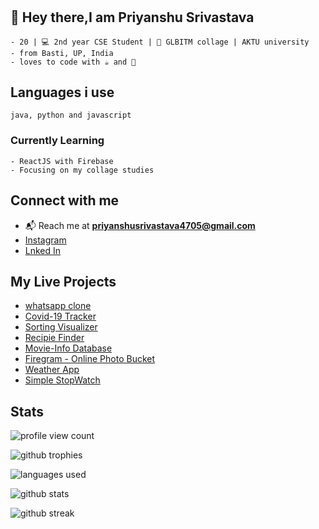 #

## 👋 Hey there,I am Priyanshu Srivastava

    - 20 | 💻 2nd year CSE Student | 🎒 GLBITM collage | AKTU university
    - from Basti, UP, India
    - loves to code with ☕ and 🎵

## Languages i use

    java, python and javascript

### Currently Learning

    - ReactJS with Firebase 
    - Focusing on my collage studies
  
## Connect with me

- 📬 Reach me at **priyanshusrivastava4705@gmail.com**
- [Instagram](https://www.instagram.com/priyanshu4705/)
- [Lnked In](https://www.linkedin.com/in/priyanshu-srivastava-b49a00204/)

## My Live Projects

- [whatsapp clone](https://whatsappclonefrontend.web.app/)
- [Covid-19 Tracker](https://covid-project-df93b.web.app/)
- [Sorting Visualizer](https://sorting-visualizer-26676.web.app/)
- [Recipie Finder](https://recipefinder-b6ea4.web.app/)
- [Movie-Info Database](https://movie-database-app-4705.web.app/)
- [Firegram - Online Photo Bucket](https://firegram-35b7f.web.app/)
- [Weather App](https://react-weather-app-4b0eb.web.app/)
- [Simple StopWatch](https://stopwatch-4f9d3.web.app/)

## Stats

![profile view count](https://komarev.com/ghpvc/?username=priyanshu4705&label=Profile%20views&color=0e75b6&style=flat)

![github trophies](https://github-profile-trophy.vercel.app/?username=priyanshu4705)

![languages used](https://github-readme-stats.vercel.app/api/top-langs?username=priyanshu4705&show_icons=true&locale=en&layout=compact)

![github stats](https://github-readme-stats.vercel.app/api?username=priyanshu4705&show_icons=true&locale=en)

![github streak](https://github-readme-streak-stats.herokuapp.com/?user=priyanshu4705&)
